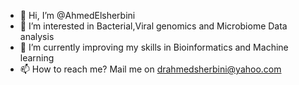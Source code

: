 - 👋 Hi, I’m @AhmedElsherbini
- 👀 I’m interested in Bacterial,Viral genomics and Microbiome Data analysis
- 🌱 I’m currently improving my skills in Bioinformatics and Machine learning
- 📫 How to reach me? Mail me on drahmedsherbini@yahoo.com

<!---
AhmedElsherbini/AhmedElsherbini is a ✨ special ✨ repository because its `README.md` (this file) appears on your GitHub profile.
You can click the Preview link to take a look at your changes.
--->
